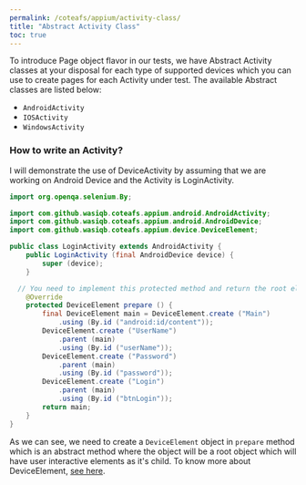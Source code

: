 ```yaml
---
permalink: /coteafs/appium/activity-class/
title: "Abstract Activity Class"
toc: true
---
```



To introduce Page object flavor in our tests, we have Abstract Activity classes at your disposal for each type of supported devices which you can use to create pages for each Activity under test. The available Abstract classes are listed below:

* `AndroidActivity`
* `IOSActivity`
* `WindowsActivity`

### How to write an Activity?

I will demonstrate the use of DeviceActivity by assuming that we are working on Android Device and the Activity is LoginActivity.

```java
import org.openqa.selenium.By;

import com.github.wasiqb.coteafs.appium.android.AndroidActivity;
import com.github.wasiqb.coteafs.appium.android.AndroidDevice;
import com.github.wasiqb.coteafs.appium.device.DeviceElement;

public class LoginActivity extends AndroidActivity {
	public LoginActivity (final AndroidDevice device) {
		super (device);
	}

  // You need to implement this protected method and return the root element.
	@Override
	protected DeviceElement prepare () {
		final DeviceElement main = DeviceElement.create ("Main")
			.using (By.id ("android:id/content"));
		DeviceElement.create ("UserName")
			.parent (main)
			.using (By.id ("userName"));
		DeviceElement.create ("Password")
			.parent (main)
			.using (By.id ("password"));
		DeviceElement.create ("Login")
			.parent (main)
			.using (By.id ("btnLogin"));
		return main;
	}
}
```

As we can see, we need to create a `DeviceElement` object in `prepare` method which is an abstract method where the object will be a root object which will have user interactive elements as it's child. To know more about DeviceElement, [see here][deviceElement].

[deviceElement]: /coteafs/appium/orp/
